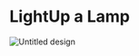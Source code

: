 # LightUp a Lamp

![Untitled design](https://github.com/Rupali1407/Html-and-Css-Projects/assets/123893797/f8538c20-8854-461c-9b32-95608f0f3eab)
